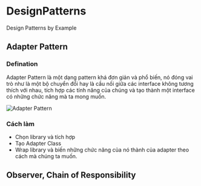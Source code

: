 # DesignPatterns
Design Patterns by Example

## Adapter Pattern

### Defination
Adapter Pattern là một dạng pattern khá đơn giản và phổ biến, nó đóng vai trò như là một bộ chuyển đổi hay là cầu nối giữa các interface không tương thích với nhau, tích hợp các tính năng của chúng và tạo thành một interface có những chức năng mà ta mong muốn.

![Adapter Pattern][AdapterPattern]

### Cách làm
- Chọn library và tích hợp
- Tạo Adapter Class
- Wrap library và biến những chức năng của nó thành của adapter theo cách mà chúng ta muốn.

[AdapterPattern]: https://i1.wp.com/www.javagists.com/wp-content/uploads/2018/01/adapter-Example.png?resize=648%2C386&ssl=1


## Observer, Chain of Responsibility
